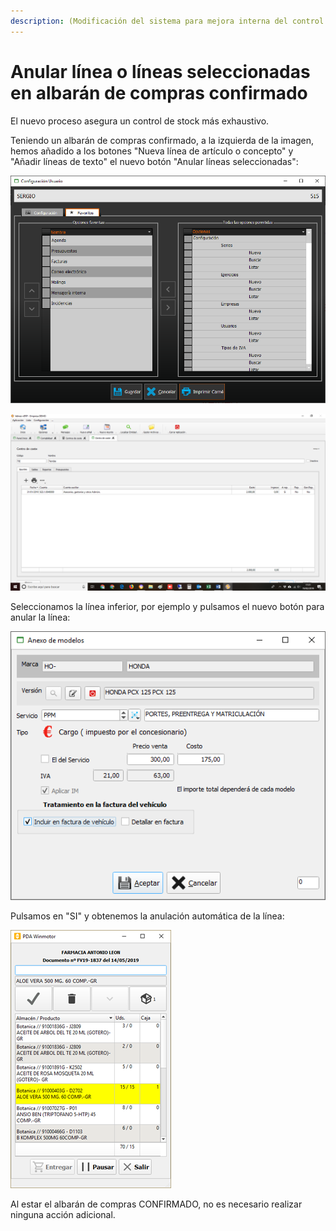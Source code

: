 ```yaml
---
description: (Modificación del sistema para mejora interna del control de stock)
---
```


# Anular línea o líneas seleccionadas en albarán de compras confirmado

El nuevo proceso asegura un control de stock más exhaustivo. 

Teniendo un albarán de compras confirmado, a la izquierda de la imagen, hemos añadido a los botones "Nueva línea de artículo o concepto" y "Añadir líneas de texto" el nuevo botón "Anular líneas seleccionadas":

![Anular l&#xED;neas seleccionadas](../../.gitbook/assets/image%20%28426%29.png)

![](../../.gitbook/assets/image%20%28346%29.png)

Seleccionamos la línea inferior, por ejemplo y pulsamos el nuevo botón para anular la línea:

![](../../.gitbook/assets/image%20%28111%29.png)

Pulsamos en "SI" y obtenemos la anulación automática de la línea:

![](../../.gitbook/assets/image%20%28121%29.png)

Al estar el albarán de compras CONFIRMADO, no es necesario realizar ninguna acción adicional.

